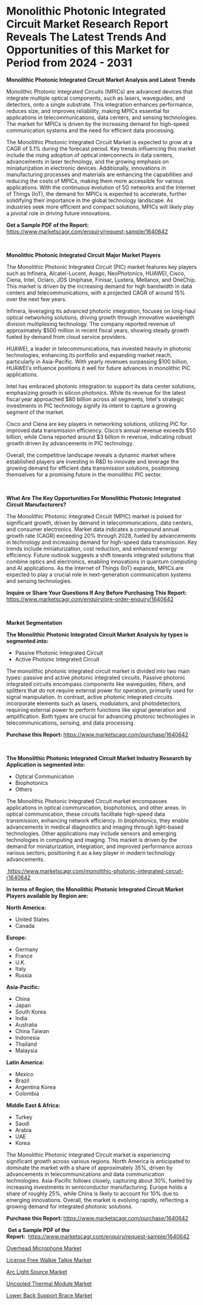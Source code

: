 <p><h1>Monolithic Photonic Integrated Circuit Market Research Report Reveals The Latest Trends And Opportunities of this Market for Period from 2024 - 2031</h1></p><p><strong>Monolithic Photonic Integrated Circuit Market Analysis and Latest Trends</strong></p>
<p><p>Monolithic Photonic Integrated Circuits (MPICs) are advanced devices that integrate multiple optical components, such as lasers, waveguides, and detectors, onto a single substrate. This integration enhances performance, reduces size, and improves reliability, making MPICs essential for applications in telecommunications, data centers, and sensing technologies. The market for MPICs is driven by the increasing demand for high-speed communication systems and the need for efficient data processing.</p><p>The Monolithic Photonic Integrated Circuit Market is expected to grow at a CAGR of 5.1% during the forecast period. Key trends influencing this market include the rising adoption of optical interconnects in data centers, advancements in laser technology, and the growing emphasis on miniaturization in electronic devices. Additionally, innovations in manufacturing processes and materials are enhancing the capabilities and reducing the costs of MPICs, making them more accessible for various applications. With the continuous evolution of 5G networks and the Internet of Things (IoT), the demand for MPICs is expected to accelerate, further solidifying their importance in the global technology landscape. As industries seek more efficient and compact solutions, MPICs will likely play a pivotal role in driving future innovations.</p></p>
<p><strong>Get a Sample PDF of the Report:&nbsp;</strong> <a href="https://www.marketscagr.com/enquiry/request-sample/1640642?utm_campaign=1848&utm_medium=2&utm_source=Github&utm_content=ia&utm_term=27122024&utm_id=monolithic-photonic-integrated-circuit">https://www.marketscagr.com/enquiry/request-sample/1640642</a></p>
<p>&nbsp;</p>
<p><strong>Monolithic Photonic Integrated Circuit Major Market Players</strong></p>
<p><p>The Monolithic Photonic Integrated Circuit (PIC) market features key players such as Infinera, Alcatel-Lucent, Avago, NeoPhotonics, HUAWEI, Cisco, Ciena, Intel, Oclaro, JDS Uniphase, Finisar, Luxtera, Mellanox, and OneChip. This market is driven by the increasing demand for high bandwidth in data centers and telecommunications, with a projected CAGR of around 15% over the next few years.</p><p>Infinera, leveraging its advanced photonic integration, focuses on long-haul optical networking solutions, driving growth through innovative wavelength division multiplexing technology. The company reported revenue of approximately $500 million in recent fiscal years, showing steady growth fueled by demand from cloud service providers.</p><p>HUAWEI, a leader in telecommunications, has invested heavily in photonic technologies, enhancing its portfolio and expanding market reach, particularly in Asia-Pacific. With yearly revenues surpassing $100 billion, HUAWEI's influence positions it well for future advances in monolithic PIC applications.</p><p>Intel has embraced photonic integration to support its data center solutions, emphasizing growth in silicon photonics. While its revenue for the latest fiscal year approached $80 billion across all segments, Intel's strategic investments in PIC technology signify its intent to capture a growing segment of the market.</p><p>Cisco and Ciena are key players in networking solutions, utilizing PIC for improved data transmission efficiency. Cisco’s annual revenue exceeds $50 billion, while Ciena reported around $3 billion in revenue, indicating robust growth driven by advancements in PIC technology.</p><p>Overall, the competitive landscape reveals a dynamic market where established players are investing in R&D to innovate and leverage the growing demand for efficient data transmission solutions, positioning themselves for a promising future in the monolithic PIC sector.</p></p>
<p>&nbsp;</p>
<p><strong>What Are The Key Opportunities For Monolithic Photonic Integrated Circuit Manufacturers?</strong></p>
<p><p>The Monolithic Photonic Integrated Circuit (MPIC) market is poised for significant growth, driven by demand in telecommunications, data centers, and consumer electronics. Market data indicates a compound annual growth rate (CAGR) exceeding 20% through 2028, fueled by advancements in technology and increasing demand for high-speed data transmission. Key trends include miniaturization, cost reduction, and enhanced energy efficiency. Future outlook suggests a shift towards integrated solutions that combine optics and electronics, enabling innovations in quantum computing and AI applications. As the Internet of Things (IoT) expands, MPICs are expected to play a crucial role in next-generation communication systems and sensing technologies.</p></p>
<p><strong>Inquire or Share Your Questions If Any Before Purchasing This Report:</strong> <a href="https://www.marketscagr.com/enquiry/pre-order-enquiry/1640642?utm_campaign=1848&utm_medium=2&utm_source=Github&utm_content=ia&utm_term=27122024&utm_id=monolithic-photonic-integrated-circuit">https://www.marketscagr.com/enquiry/pre-order-enquiry/1640642</a></p>
<p>&nbsp;</p>
<p><strong>Market Segmentation</strong></p>
<p><strong>The Monolithic Photonic Integrated Circuit Market Analysis by types is segmented into:</strong></p>
<p><ul><li>Passive Photonic Integrated Circuit</li><li>Active Photonic Integrated Circuit</li></ul></p>
<p><p>The monolithic photonic integrated circuit market is divided into two main types: passive and active photonic integrated circuits. Passive photonic integrated circuits encompass components like waveguides, filters, and splitters that do not require external power for operation, primarily used for signal manipulation. In contrast, active photonic integrated circuits incorporate elements such as lasers, modulators, and photodetectors, requiring external power to perform functions like signal generation and amplification. Both types are crucial for advancing photonic technologies in telecommunications, sensing, and data processing.</p></p>
<p><strong>Purchase this Report:&nbsp;</strong><a href="https://www.marketscagr.com/purchase/1640642?utm_campaign=1848&utm_medium=2&utm_source=Github&utm_content=ia&utm_term=27122024&utm_id=monolithic-photonic-integrated-circuit">https://www.marketscagr.com/purchase/1640642</a></p>
<p>&nbsp;</p>
<p><strong>The Monolithic Photonic Integrated Circuit Market Industry Research by Application is segmented into:</strong></p>
<p><ul><li>Optical Communication</li><li>Biophotonics</li><li>Others</li></ul></p>
<p><p>The Monolithic Photonic Integrated Circuit market encompasses applications in optical communication, biophotonics, and other areas. In optical communication, these circuits facilitate high-speed data transmission, enhancing network efficiency. In biophotonics, they enable advancements in medical diagnostics and imaging through light-based technologies. Other applications may include sensors and emerging technologies in computing and imaging. This market is driven by the demand for miniaturization, integration, and improved performance across various sectors, positioning it as a key player in modern technology advancements.</p></p>
<p><a href="https://www.marketscagr.com/monolithic-photonic-integrated-circuit-r1640642?utm_campaign=1848&utm_medium=2&utm_source=Github&utm_content=ia&utm_term=27122024&utm_id=monolithic-photonic-integrated-circuit">&nbsp;https://www.marketscagr.com/monolithic-photonic-integrated-circuit-r1640642</a></p>
<p><strong>In terms of Region, the Monolithic Photonic Integrated Circuit Market Players available by Region are:</strong></p>
<p>
    <p> <strong> North America: </strong>
        <ul>
            <li>United States</li>
            <li>Canada</li>
        </ul>
        </p> 
    <p> <strong> Europe: </strong>
        <ul>
            <li>Germany</li>
            <li>France</li>
            <li>U.K.</li>
            <li>Italy</li>
            <li>Russia</li>
        </ul>
        </p> 
    <p> <strong> Asia-Pacific: </strong>
        <ul>
            <li>China</li>
            <li>Japan</li>
            <li>South Korea</li>
            <li>India</li>
            <li>Australia</li>
            <li>China Taiwan</li>
            <li>Indonesia</li>
            <li>Thailand</li>
            <li>Malaysia</li>
        </ul>
        </p> 
    <p> <strong> Latin America: </strong>
        <ul>
            <li>Mexico</li>
            <li>Brazil</li>
            <li>Argentina Korea</li>
            <li>Colombia</li>
        </ul>
        </p> 
    <p> <strong> Middle East & Africa: </strong>
        <ul>
            <li>Turkey</li>
            <li>Saudi</li>
            <li>Arabia</li>
            <li>UAE</li>
            <li>Korea</li>
        </ul>
    </p>
    </p>
<p><p>The Monolithic Photonic Integrated Circuit market is experiencing significant growth across various regions. North America is anticipated to dominate the market with a share of approximately 35%, driven by advancements in telecommunications and data communication technologies. Asia-Pacific follows closely, capturing about 30%, fueled by increasing investments in semiconductor manufacturing. Europe holds a share of roughly 25%, while China is likely to account for 10% due to emerging innovations. Overall, the market is evolving rapidly, reflecting a growing demand for integrated photonic solutions.</p></p>
<p><strong>Purchase this Report: </strong><a href="https://www.marketscagr.com/purchase/1640642?utm_campaign=1848&utm_medium=2&utm_source=Github&utm_content=ia&utm_term=27122024&utm_id=monolithic-photonic-integrated-circuit">https://www.marketscagr.com/purchase/1640642</a></p>
<p>&nbsp;<strong>Get a Sample PDF of the Report:&nbsp;&nbsp;</strong><a href="https://www.marketscagr.com/enquiry/request-sample/1640642?utm_campaign=1848&utm_medium=2&utm_source=Github&utm_content=ia&utm_term=27122024&utm_id=monolithic-photonic-integrated-circuit">https://www.marketscagr.com/enquiry/request-sample/1640642</a></p>
<p><strong></strong></p>
<p><p><a href="https://www.linkedin.com/pulse/rev-athenaur-okk4f?utm_campaign=1848&utm_medium=2&utm_source=Github&utm_content=ia&utm_term=27122024&utm_id=monolithic-photonic-integrated-circuit">Overhead Microphone Market</a></p><p><a href="https://www.linkedin.com/pulse/license-free-walkie-talkie-market-growth-outlook-55cagr-challenges-oibxf?utm_campaign=1848&utm_medium=2&utm_source=Github&utm_content=ia&utm_term=27122024&utm_id=monolithic-photonic-integrated-circuit">License Free Walkie Talkie Market</a></p><p><a href="https://www.linkedin.com/pulse/arc-light-source-market-global-regional-analysis-focus-dnm1f?utm_campaign=1848&utm_medium=2&utm_source=Github&utm_content=ia&utm_term=27122024&utm_id=monolithic-photonic-integrated-circuit">Arc Light Source Market</a></p><p><a href="https://www.linkedin.com/pulse/in-depth-review-uncooled-thermal-module-market-size-segmentation-5byrf?utm_campaign=1848&utm_medium=2&utm_source=Github&utm_content=ia&utm_term=27122024&utm_id=monolithic-photonic-integrated-circuit">Uncooled Thermal Module Market</a></p><p><a href="https://www.linkedin.com/pulse/whats-powering-lower-back-support-brace-market-growth-insights-eqd9e?utm_campaign=1848&utm_medium=2&utm_source=Github&utm_content=ia&utm_term=27122024&utm_id=monolithic-photonic-integrated-circuit">Lower Back Support Brace Market</a></p></p>
